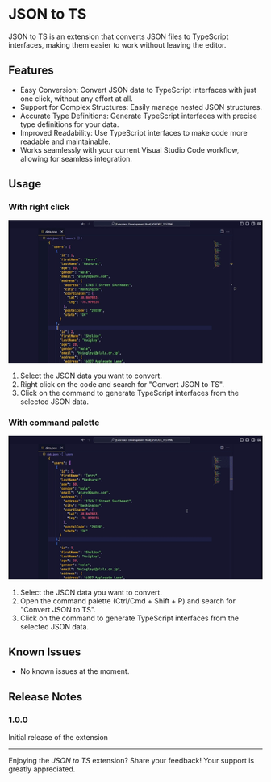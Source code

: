 # JSON to TS

JSON to TS is an extension that converts JSON files to TypeScript interfaces, making them easier to work without leaving the editor.

## Features

- Easy Conversion: Convert JSON data to TypeScript interfaces with just one click, without any effort at all.
- Support for Complex Structures: Easily manage nested JSON structures.
- Accurate Type Definitions: Generate TypeScript interfaces with precise type definitions for your data.
- Improved Readability: Use TypeScript interfaces to make code more readable and maintainable.
- Works seamlessly with your current Visual Studio Code workflow, allowing for seamless integration.

## Usage

### With right click

![Usage with right click](resources/jtt-rc.gif)

1. Select the JSON data you want to convert.
2. Right click on the code and search for "Convert JSON to TS".
3. Click on the command to generate TypeScript interfaces from the selected JSON data.

### With command palette

![Usage with command palette](resources/jtt-f1.gif)

1. Select the JSON data you want to convert.
2. Open the command palette (Ctrl/Cmd + Shift + P) and search for "Convert JSON to TS".
3. Click on the command to generate TypeScript interfaces from the selected JSON data.

## Known Issues

- No known issues at the moment.

## Release Notes

### 1.0.0

Initial release of the extension

---

Enjoying the _JSON to TS_ extension? Share your feedback! Your support is greatly appreciated.
